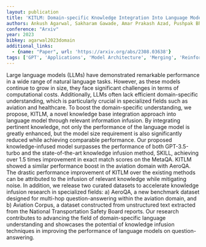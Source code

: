 ```yaml
---
layout: publication
title: 'KITLM: Domain-specific Knowledge Integration Into Language Models For Question Answering'
authors: Ankush Agarwal, Sakharam Gawade, Amar Prakash Azad, Pushpak Bhattacharyya
conference: "Arxiv"
year: 2023
bibkey: agarwal2023domain
additional_links:
  - {name: "Paper", url: 'https://arxiv.org/abs/2308.03638'}
tags: ['GPT', 'Applications', 'Model Architecture', 'Merging', 'Reinforcement Learning', 'Responsible AI']
---
```

Large language models (LLMs) have demonstrated remarkable performance in a
wide range of natural language tasks. However, as these models continue to grow
in size, they face significant challenges in terms of computational costs.
Additionally, LLMs often lack efficient domain-specific understanding, which is
particularly crucial in specialized fields such as aviation and healthcare. To
boost the domain-specific understanding, we propose, KITLM, a novel knowledge
base integration approach into language model through relevant information
infusion. By integrating pertinent knowledge, not only the performance of the
language model is greatly enhanced, but the model size requirement is also
significantly reduced while achieving comparable performance. Our proposed
knowledge-infused model surpasses the performance of both GPT-3.5-turbo and the
state-of-the-art knowledge infusion method, SKILL, achieving over 1.5 times
improvement in exact match scores on the MetaQA. KITLM showed a similar
performance boost in the aviation domain with AeroQA. The drastic performance
improvement of KITLM over the existing methods can be attributed to the
infusion of relevant knowledge while mitigating noise. In addition, we release
two curated datasets to accelerate knowledge infusion research in specialized
fields: a) AeroQA, a new benchmark dataset designed for multi-hop
question-answering within the aviation domain, and b) Aviation Corpus, a
dataset constructed from unstructured text extracted from the National
Transportation Safety Board reports. Our research contributes to advancing the
field of domain-specific language understanding and showcases the potential of
knowledge infusion techniques in improving the performance of language models
on question-answering.

